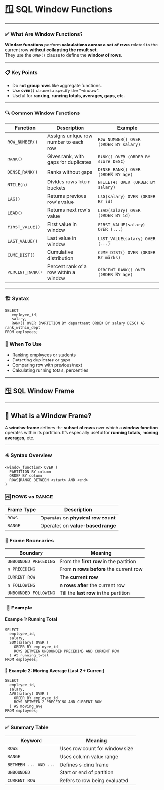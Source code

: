 # 🪟 SQL Window Functions

---
### ✅ What Are Window Functions?

**Window functions** perform **calculations across a set of rows** related to the current row **without collapsing the result set**.  
They use the `OVER()` clause to define the **window of rows**.

---

### 📋 Key Points

- Do **not group rows** like aggregate functions.
- Use **`OVER()`** clause to specify the "window".
- Useful for **ranking, running totals, averages, gaps, etc.**

---

### 🔍 Common Window Functions

| Function         | Description                                       | Example                               |
|------------------|---------------------------------------------------|---------------------------------------|
| `ROW_NUMBER()`   | Assigns unique row number to each row             | `ROW_NUMBER() OVER (ORDER BY salary)` |
| `RANK()`         | Gives rank, with gaps for duplicates              | `RANK() OVER (ORDER BY score DESC)`   |
| `DENSE_RANK()`   | Ranks without gaps                                | `DENSE_RANK() OVER (ORDER BY age)`    |
| `NTILE(n)`       | Divides rows into `n` buckets                     | `NTILE(4) OVER (ORDER BY salary)`     |
| `LAG()`          | Returns previous row's value                      | `LAG(salary) OVER (ORDER BY id)`      |
| `LEAD()`         | Returns next row's value                          | `LEAD(salary) OVER (ORDER BY id)`     |
| `FIRST_VALUE()`  | First value in window                             | `FIRST_VALUE(salary) OVER (...)`      |
| `LAST_VALUE()`   | Last value in window                              | `LAST_VALUE(salary) OVER (...)`       |
| `CUME_DIST()`    | Cumulative distribution                           | `CUME_DIST() OVER (ORDER BY marks)`   |
| `PERCENT_RANK()` | Percent rank of a row within a window             | `PERCENT_RANK() OVER (ORDER BY age)`  |

---

### 🏗️ Syntax

```roomsql
SELECT 
   employee_id,
   salary,
   RANK() OVER (PARTITION BY department ORDER BY salary DESC) AS rank_within_dept
FROM employees;
```
### 🧩 When To Use
* Ranking employees or students
* Detecting duplicates or gaps
* Comparing row with previous/next
* Calculating running totals, percentiles
---
## 🪟 SQL Window Frame

---

## 🧠 What is a Window Frame?

A **window frame** defines the **subset of rows** over which a **window function** operates within its partition. It’s especially useful for **running totals**, **moving averages**, etc.

---

### ✳️ Syntax Overview

```roomsql
<window_function> OVER (
  PARTITION BY column
  ORDER BY column
  ROWS|RANGE BETWEEN <start> AND <end>
)
```
### 🆚 ROWS vs RANGE
| Frame Type | Description                        |
| ---------- | ---------------------------------- |
| `ROWS`     | Operates on **physical row count** |
| `RANGE`    | Operates on **value-based range**  |

### 🎯 Frame Boundaries
| Boundary              | Meaning                                 |
| --------------------- | --------------------------------------- |
| `UNBOUNDED PRECEDING` | From the **first row** in the partition |
| `n PRECEDING`         | From **n rows before** the current row  |
| `CURRENT ROW`         | The **current row**                     |
| `n FOLLOWING`         | **n rows after** the current row        |
| `UNBOUNDED FOLLOWING` | Till the **last row** in the partition  |

### .📌 Example

#### Example 1: Running Total
```roomsql
SELECT
  employee_id,
  salary,
  SUM(salary) OVER (
    ORDER BY employee_id
    ROWS BETWEEN UNBOUNDED PRECEDING AND CURRENT ROW
  ) AS running_total
FROM employees;
```
#### 📌 Example 2: Moving Average (Last 2 + Current)
```roomsql
SELECT
  employee_id,
  salary,
  AVG(salary) OVER (
    ORDER BY employee_id
    ROWS BETWEEN 2 PRECEDING AND CURRENT ROW
  ) AS moving_avg
FROM employees;
```
---
### ✅ Summary Table
| Keyword               | Meaning                        |
| --------------------- | ------------------------------ |
| `ROWS`                | Uses row count for window size |
| `RANGE`               | Uses column value range        |
| `BETWEEN ... AND ...` | Defines sliding frame          |
| `UNBOUNDED`           | Start or end of partition      |
| `CURRENT ROW`         | Refers to row being evaluated  |
